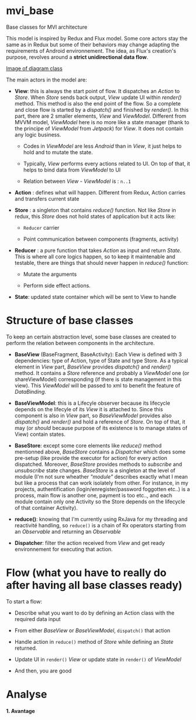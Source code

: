 # mvi_base
Base classes for MVI architecture


This model is inspired by Redux and Flux model. Some core actors stay the same as in Redux but some of their behaviors may change adapting the requirements of Android environnement. The idea, as Flux's creation's purpose, revolves around a **strict unidirectional data flow**. 

[Image of diagram class](https://github.com/lamphama2/mvi_base/tree/master/resources/diagram_class.png)

The main actors in the model are:

- **View**: this is always the start point of flow. It dispatches an _Action_ to _Store_. When _Store_ sends back output, _View_ update UI within _render()_ method. This method is also the end point of the flow. So a complete and close flow is started by a _dispatch()_ and finished by _render()_. In this part, there are 2 smaller elements, _View_ and _ViewModel_. Different from MVVM model, _ViewModel_ here is no more like a state manager (thank to the principe of _ViewModel_ from _Jetpack_) for _View_. It does not contain any logic business. 
    - Codes in _ViewModel_ are less _Android_ than in _View_, it just helps to hold and to mutate the state.

    - Typically, _View_ performs every actions related to UI. On top of that, it helps to bind data from _ViewModel_ to UI

    - Relation between _View_ - _ViewModel_ is : `n..1`

- **Action** : defines what will happen. Different from Redux, Action carries and transfers current state

- **Store** : a singleton that contains _reduce()_ function. Not like _Store_ in redux, this _Store_ does not hold states of application but it acts like:

    - `Reducer` carrier
    
    - Point communication between components (fragments, activity)

- **Reducer** : a pure function that takes _Action_ as input and return _State_. This is where all core logics happen, so to keep it maintenable and testable, there are things that should never happen in _reduce()_ function:

    - Mutate the arguments
    
    - Perform side effect actions.

- **State**: updated state container which will be sent to View to handle

# Structure of base classes

To keep an certain abstraction level, some base classes are created to perform the relation between components in the architecture.

- **BaseView** (BaseFragment, BaseActivity):  Each View is defined with 3 dependencies: type of Action, type of State and type Store. As a typical element in _View_ part, _BaseView_ provides _dispatch()_ and _render()_ method. It contains a _Store_ reference and probably a _ViewModel_ one (or shareViewModel) corresponding (if there is state management in this view). This _ViewModel_ will be passed to xml to benefit the feature of _DataBinding_.

- **BaseViewModel**: this is a Lifecyle observer because its lifecycle depends on the lifecyle of its _View_ it is attached to. Since this component is also in _View_ part, so _BaseViewModel_ provides also _dispatch()_ and _render()_ and hold a reference of _Store_. On top of that, it may (or _should_ because purpose of its existence is to manage states of View) contain states.

- **BaseStore**: except some core elements like _reduce()_ method mentionned above, _BaseStore_ contains a *Dispatcher* which does some pre-setup (like provide the executor for action) for every action dispatched. Moreover, _BaseStore_ provides methods to *subscribe* and *unsubscribe* state changes. _BaseStore_ is a singleton at the level of module (I'm not sure wheather _"module"_ describes exactly what I mean but like a process that can work isolately from other. For instance, in my projects, authentification (login/enregister/password foggotten etc..) is a process, main flow is another one, payment is too etc.., and each module contain only one Activity so the Store depends on the lifecycle of that container Activity).

- **reduce()**: knowing that I'm currently using RxJava for my threading and reactivité handling, so `reduce()` is a chain of Rx operators starting from an _Observable<Action>_ and returning an _Observable<State>_
  
- **Dispatcher**: filter the action received from _View_ and get ready environnement for executing that action.

# Flow (what you have to really do after having all base classes ready)

To start a flow:

- Describe what you want to do by defining an Action class with the required data input

- From either _BaseView_ or _BaseViewModel_, `dispatch()` that action

- Handle action in `reduce()` method of _Store_ while defining an _State_ returned.

- Update UI in `render()` _View_ or update state in  `render()` of _ViewModel_

- And then, you are good

# Analyse
#### 1. Avantage